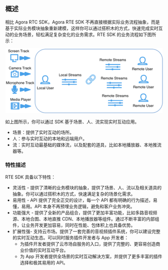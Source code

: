 ## 概述

相比 Agora RTC SDK，Agora RTE SDK 不再直接根据实际业务流程抽象，而是基于实际业务模块抽象重新建模，这样你可以通过搭积木的方式，快速完成实时互动的业务场景，轻松满足复杂变化的业务需求。RTE SDK 的业务流程如下图所示：

![arch](images/rte_value.png)

如上图所示，你可以通过 SDK 基于场景、人、流实现实时互动应用。

- 场景：提供了实时互动的场所。
- 人：参与实时互动的本地和远端用户。
- 流：实时互动最基础的媒体流，以及配套的道具，比如本地播放器、本地推流器等。


### 特性描述

RTE SDK 具备以下特性：

- 灵活性 - 提供了清晰的业务模块的抽象，提供了场景、人、流以及相关道具的抽象。你可以通过搭积木的方式，快速满足复杂的场景化需求。
- 易用性 - API 提供了完全正交的设计，每一个 API 都有明确的行为描述，易懂，易用。API 本身不再预埋业务逻辑，避免和客户业务冲突。
- 功能强大 - 提供了全新的产品组合，提供了更加丰富功能，比如多路音视频源、本地合图、本地直推 CDN、本地播放器等组件。通过不断丰富的内部组件，让业务开发更加容易，同时在性能、包体积上也具备优势。
- 扩展性强- 支持云市场。提供了一套完善的音视频插件系统，你可以建设完整的实时互动生态。可以同时服务插件开发者与 App 开发者：
  - 为插件开发者提供了云市场自服务的入口，提供了完整的、更容易创造商业价值的实时互动平台。
  - 为 App 开发者提供全场景的实时互动解决方案，并提供了更多丰富的插件选择和极其易用的 API。